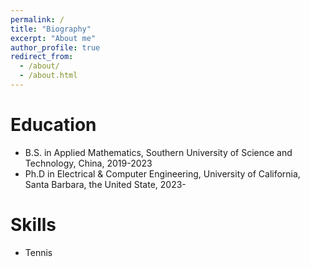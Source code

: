 ```yaml
---
permalink: /
title: "Biography"
excerpt: "About me"
author_profile: true
redirect_from:
  - /about/
  - /about.html
---
```


Education
======
* B.S. in Applied Mathematics, Southern University of Science and Technology, China, 2019-2023
* Ph.D in Electrical & Computer Engineering, University of California,
Santa Barbara, the United State, 2023-

Skills
=====
* Tennis
